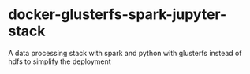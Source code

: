 # docker-glusterfs-spark-jupyter-stack
A data processing stack with spark and python with glusterfs instead of hdfs to simplify the deployment
